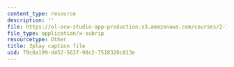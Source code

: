 ```yaml
---
content_type: resource
description: ''
file: https://ol-ocw-studio-app-production.s3.amazonaws.com/courses/2-71-optics-spring-2009/79c8a199d452563790c27518320c813e_gAL5fCEBfac.vtt
file_type: application/x-subrip
resourcetype: Other
title: 3play caption file
uid: 79c8a199-d452-5637-90c2-7518320c813e
---
```

